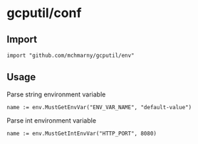 # gcputil/conf

## Import


```shell
import "github.com/mchmarny/gcputil/env"
```

## Usage

Parse string environment variable

```shell
name := env.MustGetEnvVar("ENV_VAR_NAME", "default-value")
```

Parse int environment variable

```shell
name := env.MustGetIntEnvVar("HTTP_PORT", 8080)
```